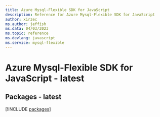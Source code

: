 ```yaml
---
title: Azure Mysql-Flexible SDK for JavaScript
description: Reference for Azure Mysql-Flexible SDK for JavaScript
author: xirzec
ms.author: jeffish
ms.data: 04/03/2023
ms.topic: reference
ms.devlang: javascript
ms.service: mysql-flexible
---
```

# Azure Mysql-Flexible SDK for JavaScript - latest
## Packages - latest
[!INCLUDE [packages](mysql-flexible-index.md)]